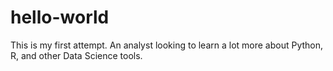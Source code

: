 # hello-world
This is my first attempt.
An analyst looking to learn a lot more about Python, R, and other Data Science tools.
